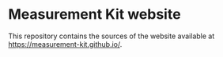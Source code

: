 # Measurement Kit website

This repository contains the sources of the website available
at https://measurement-kit.github.io/.
